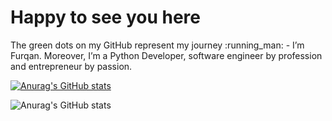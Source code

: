<p align="center"><h1>Happy to see you here</h1> The green dots on my GitHub represent my journey :running_man: - I’m Furqan. Moreover, I’m a Python Developer, software engineer by profession and entrepreneur by passion. 
</p>

[![Anurag's GitHub stats](https://github-readme-stats.vercel.app/api?username=furqaan1232)](https://github.com/anuraghazra/github-readme-stats)

![Anurag's GitHub stats](https://github-readme-stats.vercel.app/api?username=furqaanamjad1232a&show_icons=true&theme=dracula)
